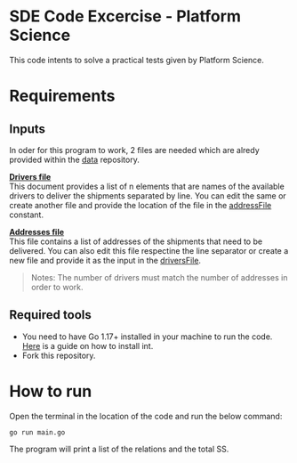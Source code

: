 # SDE Code Excercise - Platform Science

This code intents to solve a practical tests given by Platform Science.

# Requirements

## Inputs

In oder for this program to work, 2 files are needed which are alredy provided within the [data](/data) repository.

[**Drivers file**](/data/10-list-drivers.txt)
<br>
 This document provides a list of n elements that are names of the available drivers to deliver the shipments separated by line. You can edit the same or create another file and provide the location of the file in the [addressFile](https://github.com/lisetterz/PlatformScience/blob/CleanCode/main.go#LL13C30-L13C30) constant.

[**Addresses file**](/data/10-list-addresses.txt)
<br>
This file contains a list of addresses of the shipments that need to be delivered. You can also edit this file respectine the line separator or create a new file and provide it as the input in the [driversFile](https://github.com/lisetterz/PlatformScience/blob/CleanCode/main.go#L14).

> Notes: The number of drivers must match the number of addresses in order to work.

## Required tools
- You need to have Go 1.17+ installed in your machine to run the code. [Here](https://go.dev/doc/install) is a guide on how to install int.
- Fork this repository.

# How to run
Open the terminal in the location of the code and run the below command:
```
go run main.go
```
The program will print a list of the relations and the total SS.
